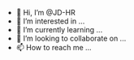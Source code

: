 - 👋 Hi, I’m @JD-HR
- 👀 I’m interested in ...
- 🌱 I’m currently learning ...
- 💞️ I’m looking to collaborate on ...
- 📫 How to reach me ...

<!---
JD-HR/JD-HR is a ✨ special ✨ repository because its `README.md` (this file) appears on your GitHub profile.
You can click the Preview link to take a look at your changes.
--->
